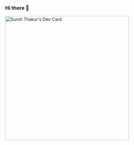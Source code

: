 ### Hi there 👋

<!--
**Sumit-Thakur1/Sumit-Thakur1** is a ✨ _special_ ✨ repository because its `README.md` (this file) appears on your GitHub profile.

Here are some ideas to get you started:

- 🔭 I’m currently working on ...
- 🌱 I’m currently learning ...
- 👯 I’m looking to collaborate on ...
- 🤔 I’m looking for help with ...
- 💬 Ask me about ...
- 📫 How to reach me: ...
- 😄 Pronouns: ...
- ⚡ Fun fact: ...
--> <a href="https://app.daily.dev/Coder_Sumit"><img src="https://api.daily.dev/devcards/a48b5e3343b8417082304b721804a1b5.png?r=ayp" width="400" alt="Sumit Thakur's Dev Card"/></a>
